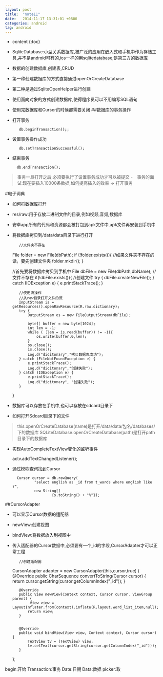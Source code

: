 ```yaml
---
layout: post
title:  "note11"
date:   2014-11-17 13:31:01 +0800
categories: android
tag: android
---
```


* content
{:toc}
- SqliteDatabase:小型关系数据库,被广泛的应用在嵌入式和手机中作为存储工具,并不是android可有的,ios一样的用sqlitedatabase;是第三方的数据库
- 数据的创建数据库,创建表,CRUD
- 第一种创建数据库的方式直接通过openOrCreateDatabase
- 第二种是通过SqliteOpenHelper进行创建
- 使用面向对象的方式创建数据库,使得程序员可以不用编写SQL语句
- 使用完数据库和Cursor的时候都需要关闭
##数据库的事务操作
- 打开事务

   		 db.beginTransaction();;
- 设置事务操作成功

         db.setTransactionSuccessful();
- 结束事务

      	db.endTransaction();
> 事务一旦打开之后,必须要执行了设置事务成功才可以被提交
-　事务的面试:现在要插入10000条数据,如何提高插入的效率 -> 打开事务

#电子词典
- 如何将数据库打开
- res/raw:用于存放二进制文件的目录,例如视频,音频,数据库
- 安卓app所有的代码和资源都会被打包到apk文件中,apk文件再安装到手机中
- 将数据库拷贝到/data/data目录下进行打开

         //文件夹不存在
     File folder = new File(dbPath);
     if (!folder.exists()){
         //如果文件夹不存在的话，要先创建文件夹
         folder.mkdir();
     }

     //首先要将数据库拷贝到手机中
     File dbFile = new File(dbPath,dbName);
     //文件不存在
     if(!dbFile.exists()){
         //创建文件
         try {
             dbFile.createNewFile();
         } catch (IOException e) {
             e.printStackTrace();
         }
         
         //使用流操作
         //从raw目录打开文件的流
         InputStream is = getResources().openRawResource(R.raw.dictionary);
         try {
             OutputStream os = new FileOutputStream(dbFile);
         
             byte[] buffer = new byte[1024];
             int len = -1;
             while ( (len = is.read(buffer)) != -1){
                 os.write(buffer,0,len);
             }
             os.close();
             is.close();
             Log.d("dicitonary","拷贝数据库成功");
         } catch (FileNotFoundException e) {
             e.printStackTrace();
             Log.d("dicitonary","创建失败");
         } catch (IOException e) {
             e.printStackTrace();
             Log.d("dicitonary", "创建失败");
         }
     }
- 数据库可以存放在手机中,也可以存放在sdcard目录下
- 如何打开Sdcard目录下的文件


> this.openOrCreateDatabase(name)是打开/data/data/包名/databases/下的数据库
> SQLiteDatabase.openOrCreateDatabase(path)是打开path目录下的数据库
- 实现AutoCompleteTextView变化的监听事件

     actv.addTextChangedListener();
- 通过模糊查询找到Cursor

        Cursor cursor = db.rawQuery(
                "select english as _id from t_words where english like ?",
                new String[]
                        {s.toString() + "%"});

##CursorAdapter
- 可以显示Cursor数据的适配器
- newView:创建视图
- bindView:将数据放入到视图中
- 传入适配器的Cursor数据中,必须要有一个_id的字段,CursorAdapter才可以正常工程

         //创建适配器
     CursorAdapter adapter = new CursorAdapter(this,cursor,true) {
     ​    
         @Override
         public CharSequence convertToString(Cursor cursor) {
             return cursor.getString(cursor.getColumnIndex("_id"));
         }


         @Override
         public View newView(Context context, Cursor cursor, ViewGroup parent) {
              View view =  LayoutInflater.from(context).inflate(R.layout.word_list_item,null);
             return view;
         }


         @Override
         public void bindView(View view, Context context, Cursor cursor) {
             TextView tv = (TextView) view;
             tv.setText(cursor.getString(cursor.getColumnIndex("_id")));
         }
     };



begin:开始
Transaction:事务
Date:日期
Data:数据
picker:取
